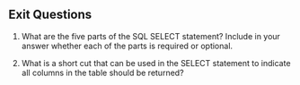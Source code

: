## Exit Questions

1. What are the five parts of the SQL SELECT statement? Include in your answer whether each of the parts is required or optional.

2. What is a short cut that can be used in the SELECT statement to indicate all columns in the table should be returned?